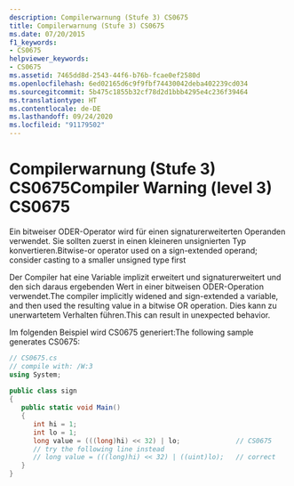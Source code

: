 ```yaml
---
description: Compilerwarnung (Stufe 3) CS0675
title: Compilerwarnung (Stufe 3) CS0675
ms.date: 07/20/2015
f1_keywords:
- CS0675
helpviewer_keywords:
- CS0675
ms.assetid: 7465dd8d-2543-44f6-b76b-fcae0ef2580d
ms.openlocfilehash: 6ed02165d6c9f9fbf74430042deba402239cd034
ms.sourcegitcommit: 5b475c1855b32cf78d2d1bbb4295e4c236f39464
ms.translationtype: HT
ms.contentlocale: de-DE
ms.lasthandoff: 09/24/2020
ms.locfileid: "91179502"
---
```

# <a name="compiler-warning-level-3-cs0675"></a><span data-ttu-id="e70ac-103">Compilerwarnung (Stufe 3) CS0675</span><span class="sxs-lookup"><span data-stu-id="e70ac-103">Compiler Warning (level 3) CS0675</span></span>

<span data-ttu-id="e70ac-104">Ein bitweiser ODER-Operator wird für einen signaturerweiterten Operanden verwendet. Sie sollten zuerst in einen kleineren unsignierten Typ konvertieren.</span><span class="sxs-lookup"><span data-stu-id="e70ac-104">Bitwise-or operator used on a sign-extended operand; consider casting to a smaller unsigned type first</span></span>  
  
 <span data-ttu-id="e70ac-105">Der Compiler hat eine Variable implizit erweitert und signaturerweitert und den sich daraus ergebenden Wert in einer bitweisen ODER-Operation verwendet.</span><span class="sxs-lookup"><span data-stu-id="e70ac-105">The compiler implicitly widened and sign-extended a variable, and then used the resulting value in a bitwise OR operation.</span></span> <span data-ttu-id="e70ac-106">Dies kann zu unerwartetem Verhalten führen.</span><span class="sxs-lookup"><span data-stu-id="e70ac-106">This can result in unexpected behavior.</span></span>  
  
 <span data-ttu-id="e70ac-107">Im folgenden Beispiel wird CS0675 generiert:</span><span class="sxs-lookup"><span data-stu-id="e70ac-107">The following sample generates CS0675:</span></span>  
  
```csharp  
// CS0675.cs  
// compile with: /W:3  
using System;  
  
public class sign  
{  
   public static void Main()  
   {  
      int hi = 1;  
      int lo = 1;  
      long value = (((long)hi) << 32) | lo;              // CS0675  
      // try the following line instead  
      // long value = (((long)hi) << 32) | ((uint)lo);   // correct  
   }  
}  
```
